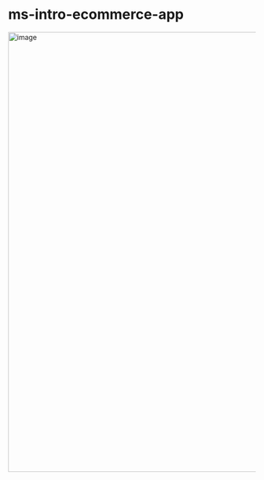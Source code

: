# ms-intro-ecommerce-app

<img width="1668" height="896" alt="image" src="https://github.com/user-attachments/assets/888cd06b-a2c1-4874-86ef-74c809616117" />
